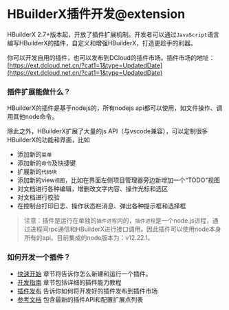 # HBuilderX插件开发@extension
<!--
keyword:插件扩展,插件开发,插件API,Extension
-->

HBuilderX 2.7+版本起，开放了插件扩展机制。开发者可以通过`JavaScript`语言编写HBuilderX的插件，自定义和增强HBuilderX，打造更趁手的利器。

你可以开发自用的插件，也可以发布到DCloud的插件市场。插件市场的地址：[https://ext.dcloud.net.cn/?cat1=1&type=UpdatedDate](https://ext.dcloud.net.cn/?cat1=1&type=UpdatedDate)

### 插件扩展能做什么？
HBuilderX的插件是基于nodejs的，所有nodejs api都可以使用，如文件操作、调用其他node命令。

除此之外，HBuilderX扩展了大量的js API（与vscode兼容），可以定制很多HBuilderX的功能和界面，比如

- 添加新的`菜单`
- 添加新的`命令`及快捷键
- 扩展新的`代码块`
- 添加新的view`视图`，比如在界面左侧项目管理器旁边新增加一个“TODO”视图
- 对文档进行各种编辑，增删改文字内容、操作光标和选区
- 对文档进行校验
- 在控制台打印日志、操作状态栏消息、弹出各种提示框和选择框

> 注意：插件是运行在单独的`插件进程`内的，`插件进程`是一个node.js进程，通过进程间rpc通信和HBuilderX进行接口调用。因此插件可以使用node本身所有的api。目前集成的node版本为：v12.22.1。

### 如何开发一个插件？
- [快速开始](/ExtensionTutorial/firstExtension.md) 章节将告诉你怎么新建和运行一个插件。
- [开发指南](/ExtensionTutorial/extension.md) 章节包括详细的插件能力教程
- [插件发布](/ExtensionTutorial/HowToPublish.md) 告诉你如何将开发好的插件发布到插件市场
- [参考文档](/ExtensionDocs/Api/README.md) 包含最新的插件API和配置扩展点列表

